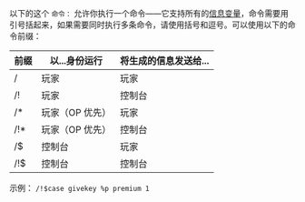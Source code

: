 以下的这个 `命令：` 允许你执行一个命令——它支持所有的[信息变量](Message-Variable)，命令需要用引号括起来，如果需要同时执行多条命令，请使用括号和逗号。可以使用以下的命令前缀：

| 前缀 | 以...身份运行   | 将生成的信息发送给... |
| ---- | --------------- | --------------------- |
| /    | 玩家            | 玩家                  |
| /!   | 玩家            | 控制台                |
| /*   | 玩家（OP 优先） | 玩家                  |
| /!*  | 玩家（OP 优先） | 控制台                |
| /$   | 控制台          | 玩家                  |
| /!$  | 控制台          | 控制台                |

示例：
```/!$case givekey %p premium 1```
